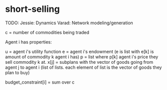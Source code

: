# short-selling

TODO:
  Jessie: Dynamics
  Varad: Network modeling/generation


  c = number of commodities being traded

  Agent i has properties:

  u = agent i's utility function
  e = agent i's endowment (e is list with e[k] is amount of commodity k agent i has)
  p = list where p[k] agent i's price they sell commodity k at.
  x[j] = subplans with the vector of goods going from agent j to agent i (list of lists. each element of list is the vector of goods they plan to buy)

  budget_constraint[i] = sum over c
